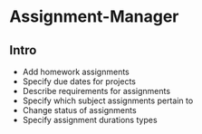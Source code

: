 # Assignment-Manager
## Intro
* Add homework assignments
* Specify due dates for projects
* Describe requirements for assignments
* Specify which subject assignments pertain to
* Change status of assignments 
* Specify assignment durations types
